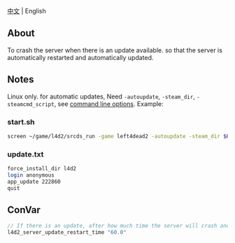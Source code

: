 [中文](./README.md) | English

## About
To crash the server when there is an update available. so that the server is automatically restarted and automatically updated.

## Notes
Linux only. for automatic updates, Need `-autoupdate`, `-steam_dir`, `-steamcmd_script`, see [command line options](https://developer.valvesoftware.com/wiki/Command_line_options). Example:

### start.sh
```bash
screen ~/game/l4d2/srcds_run -game left4dead2 -autoupdate -steam_dir $HOME/game -steamcmd_script $HOME/game/l4d2/update.txt -port 35006 -tickrate 100 -ip 0.0.0.0 +map c2m1 +exec server.cfg -nowatchdog -timeout 1 -nobreakpad -noassert
```

### update.txt
```bash
force_install_dir l4d2
login anonymous
app_update 222860
quit
```

## ConVar
```c
// If there is an update, after how much time the server will crash and restart.
l4d2_server_update_restart_time "60.0"
```
